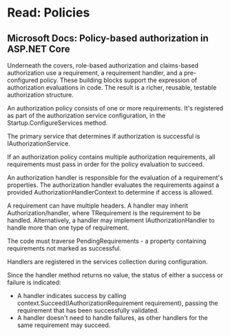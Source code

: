 # Read: Policies

## Microsoft Docs: Policy-based authorization in ASP.NET Core

Underneath the covers, role-based authorization and claims-based authorization use a requirement, a requirement handler, and a pre-configured policy. These building blocks support the expression of authorization evaluations in code. The result is a richer, reusable, testable authorization structure.

An authorization policy consists of one or more requirements. It's registered as part of the authorization service configuration, in the Startup.ConfigureServices method.

The primary service that determines if authorization is successful is IAuthorizationService.

If an authorization policy contains multiple authorization requirements, all requirements must pass in order for the policy evaluation to succeed.

An authorization handler is responsible for the evaluation of a requirement's properties. The authorization handler evaluates the requirements against a provided AuthorizationHandlerContext to determine if access is allowed.

A requirement can have multiple headers. A handler may inherit Authorization/handler<TRequirement>, where TRequirement is the requirement to be handled. Alternatively, a handler may implement IAuthorizationHandler to handle more than one type of requirement.

The code must traverse PendingRequirements - a property containing requirements not marked as successful.

Handlers are registered in the services collection during configuration.

Since the handler method returns no value, the status of either a success or failure is indicated:
- A handler indicates success by calling context.Succeed(IAuthorizationRequirement requirement), passing the requirement that has been successfully validated.
- A handler doesn't need to handle failures, as other handlers for the same requirement may succeed.
